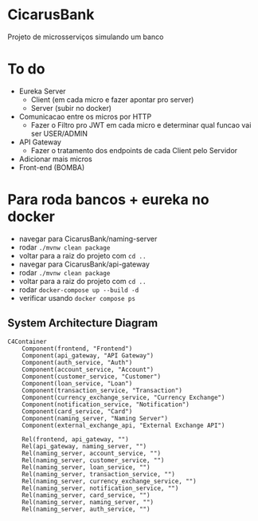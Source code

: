 # CicarusBank
Projeto de microsserviços simulando um banco

# To do
  - Eureka Server
    - Client (em cada micro e fazer apontar pro server)
    - Server (subir no docker)
  - Comunicacao entre os micros por HTTP
    - Fazer o Filtro pro JWT em cada micro e determinar qual funcao vai ser USER/ADMIN
  - API Gateway
    - Fazer o tratamento dos endpoints de cada Client pelo Servidor
  - Adicionar mais micros
  - Front-end (BOMBA)

# Para roda bancos + eureka no docker
- navegar para CicarusBank/naming-server
- rodar ``./mvnw clean package``
- voltar para a raiz do projeto com ``cd ..`` 
- navegar para CicarusBank/api-gateway
- rodar ``./mvnw clean package``
- voltar para a raiz do projeto com ``cd ..``
- rodar ``docker-compose up --build -d``
- verificar usando ``docker compose ps``

## System Architecture Diagram

```mermaid
C4Container
    Component(frontend, "Frontend")
    Component(api_gateway, "API Gateway")
    Component(auth_service, "Auth")
    Component(account_service, "Account")
    Component(customer_service, "Customer")
    Component(loan_service, "Loan")
    Component(transaction_service, "Transaction")
    Component(currency_exchange_service, "Currency Exchange")
    Component(notification_service, "Notification")
    Component(card_service, "Card")
    Component(naming_server, "Naming Server")
    Component(external_exchange_api, "External Exchange API")

    Rel(frontend, api_gateway, "")
    Rel(api_gateway, naming_server, "")
    Rel(naming_server, account_service, "")
    Rel(naming_server, customer_service, "")
    Rel(naming_server, loan_service, "")
    Rel(naming_server, transaction_service, "")
    Rel(naming_server, currency_exchange_service, "")
    Rel(naming_server, notification_service, "")
    Rel(naming_server, card_service, "")
    Rel(naming_server, naming_server, "")
    Rel(naming_server, auth_service, "")

```
